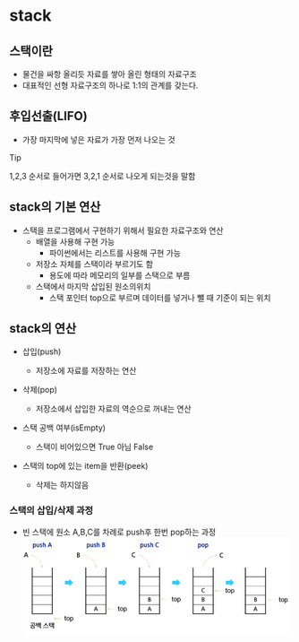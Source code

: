 # stack

## 스택이란
- 물건을 싸항 올리듯 자료를 쌓아 올린 형태의 자료구조
- 대표적인 선형 자료구조의 하나로 1:1의 관계를 갖는다.

## 후입선출(LIFO)
- 가장 마지막에 넣은 자료가 가장 먼저 나오는 것

> [!TIP]
> 1,2,3 순서로 들어가면 3,2,1 순서로 나오게 되는것을 말함


## stack의 기본 연산
- 스택을 프로그램에서 구현하기 위해서 필요한 자료구조와 연산
    - 배열을 사용해 구현 가능
        - 파이썬에서는 리스트를 사용해 구현 가능
    - 저장소 자체를 스택이라 부르기도 함
        - 용도에 따라 메모리의 일부를 스택으로 부름
    - 스택에서 마지막 삽입된 원소의위치
        - 스택 포인터 top으로 부르며 데이터를 넣거나 뺄 때 기준이 되는 위치
    
## stack의 연산
- 삽입(push)
    - 저장소에 자료를 저장하는 연산
    
- 삭제(pop)
    - 저장소에서 삽입한 자료의 역순으로 꺼내는 연산
    
- 스택 공백 여부(isEmpty)
    - 스택이 비어있으면 True 아님 False
    
- 스택의 top에 있는 item을 반환(peek)
    - 삭제는 하지않음
    

### 스택의 삽입/삭제 과정
- 빈 스택에 원소 A,B,C를 차례로 push후 한번 pop하는 과정
![img.png](img/img.png)
  
